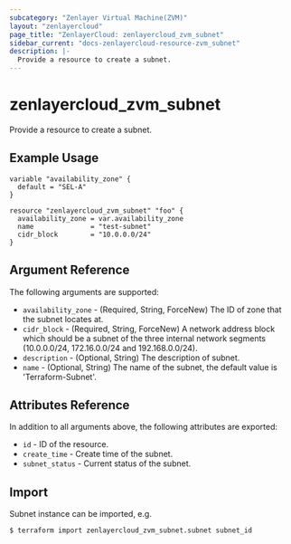 ```yaml
---
subcategory: "Zenlayer Virtual Machine(ZVM)"
layout: "zenlayercloud"
page_title: "ZenlayerCloud: zenlayercloud_zvm_subnet"
sidebar_current: "docs-zenlayercloud-resource-zvm_subnet"
description: |-
  Provide a resource to create a subnet.
---
```


# zenlayercloud_zvm_subnet

Provide a resource to create a subnet.

## Example Usage

```hcl
variable "availability_zone" {
  default = "SEL-A"
}

resource "zenlayercloud_zvm_subnet" "foo" {
  availability_zone = var.availability_zone
  name              = "test-subnet"
  cidr_block        = "10.0.0.0/24"
}
```

## Argument Reference

The following arguments are supported:

* `availability_zone` - (Required, String, ForceNew) The ID of zone that the subnet locates at.
* `cidr_block` - (Required, String, ForceNew) A network address block which should be a subnet of the three internal network segments (10.0.0.0/24, 172.16.0.0/24 and 192.168.0.0/24).
* `description` - (Optional, String) The description of subnet.
* `name` - (Optional, String) The name of the subnet, the default value is 'Terraform-Subnet'.

## Attributes Reference

In addition to all arguments above, the following attributes are exported:

* `id` - ID of the resource.
* `create_time` - Create time of the subnet.
* `subnet_status` - Current status of the subnet.


## Import

Subnet instance can be imported, e.g.

```
$ terraform import zenlayercloud_zvm_subnet.subnet subnet_id
```

